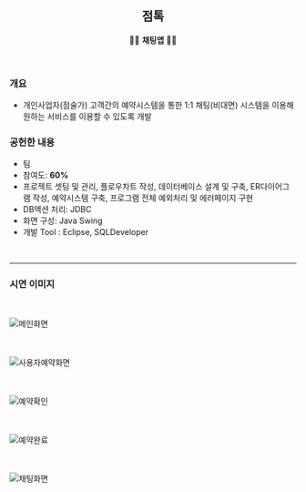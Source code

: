 <h2 align="center">점톡</h2>
<p align="center">
  🙍‍♂️  <strong>채팅앱</strong>   🙍‍♀️
</p>
<br>

### 개요
* 개인사업자(점술가) 고객간의 예약시스템을 통한 1:1 채팅(비대면) 시스템을 이용해 원하는 서비스를 이용할 수 있도록 개발
  
### 공헌한 내용
* 팀
* 참여도: **60%**
* 프로젝트 셋팅 및 관리, 플로우차트 작성, 데이터베이스 설계 및 구축, ER다이어그램 작성, 예약시스템 구축, 프로그램 전체 예외처리 및 에러페이지 구현
* DB액션 처리: JDBC
* 화면 구성: Java Swing
* 개발 Tool : Eclipse, SQLDeveloper
<br>

<hr>

### 시연 이미지
<br>

![메인화면](https://user-images.githubusercontent.com/58925978/87873660-54cfc480-c9fe-11ea-8e6f-2b0bfdd782a6.png)<br><br><br>

![사용자예약화면](https://user-images.githubusercontent.com/58925978/87873662-5bf6d280-c9fe-11ea-88fc-c1cfd2297b8e.png)<br><br><br>

![예약확인](https://user-images.githubusercontent.com/58925978/87873669-65803a80-c9fe-11ea-8004-4b945f8b9dac.png)<br><br><br>

![예약완료](https://user-images.githubusercontent.com/58925978/87873663-60bb8680-c9fe-11ea-973a-7eae470480d7.png)<br><br><br>

![채팅화면](https://user-images.githubusercontent.com/58925978/87873671-6a44ee80-c9fe-11ea-8646-7be11ca4c3da.png)<br><br><br>


